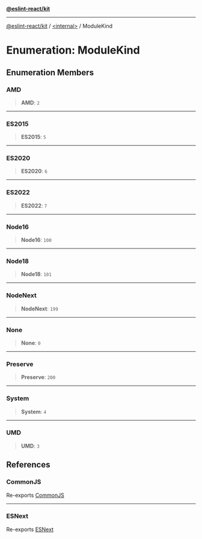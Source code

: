 [**@eslint-react/kit**](../../README.md)

***

[@eslint-react/kit](../../README.md) / [\<internal\>](../README.md) / ModuleKind

# Enumeration: ModuleKind

## Enumeration Members

### AMD

> **AMD**: `2`

***

### ES2015

> **ES2015**: `5`

***

### ES2020

> **ES2020**: `6`

***

### ES2022

> **ES2022**: `7`

***

### Node16

> **Node16**: `100`

***

### Node18

> **Node18**: `101`

***

### NodeNext

> **NodeNext**: `199`

***

### None

> **None**: `0`

***

### Preserve

> **Preserve**: `200`

***

### System

> **System**: `4`

***

### UMD

> **UMD**: `3`

## References

### CommonJS

Re-exports [CommonJS](../README.md#commonjs)

***

### ESNext

Re-exports [ESNext](../README.md#esnext)
